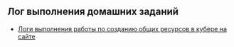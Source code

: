 ## Лог выполнения домашних заданий

- [Логи выполнения работы по созданию общих ресурсов в кубере на сайте](./13-kubernetes-config-02-mounts/Labs/create-pvc.md)
